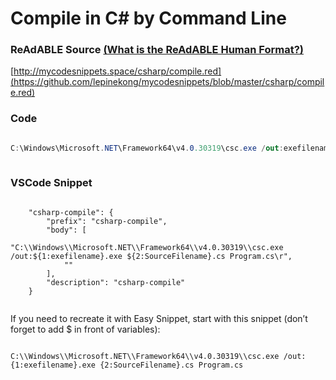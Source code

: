 
# Compile in C# by Command Line


### ReAdABLE Source [(What is the ReAdABLE Human Format?)](http://readablehumanformat.com)

[http://mycodesnippets.space/csharp/compile.red](https://github.com/lepinekong/mycodesnippets/blob/master/csharp/compile.red)


### Code



```csharp

C:\Windows\Microsoft.NET\Framework64\v4.0.30319\csc.exe /out:exefilename.exe SourceFilename.cs Program.cs
        
```



### VSCode Snippet



```

    "csharp-compile": {
        "prefix": "csharp-compile",
        "body": [
            "C:\\Windows\\Microsoft.NET\\Framework64\\v4.0.30319\\csc.exe /out:${1:exefilename}.exe ${2:SourceFilename}.cs Program.cs\r",
            ""
        ],
        "description": "csharp-compile"
    }
        
```


If you need to recreate it with Easy Snippet, start with this snippet (don’t forget to add $ in front of variables):


```

C:\\Windows\\Microsoft.NET\\Framework64\\v4.0.30319\\csc.exe /out:{1:exefilename}.exe {2:SourceFilename}.cs Program.cs   
        
```


